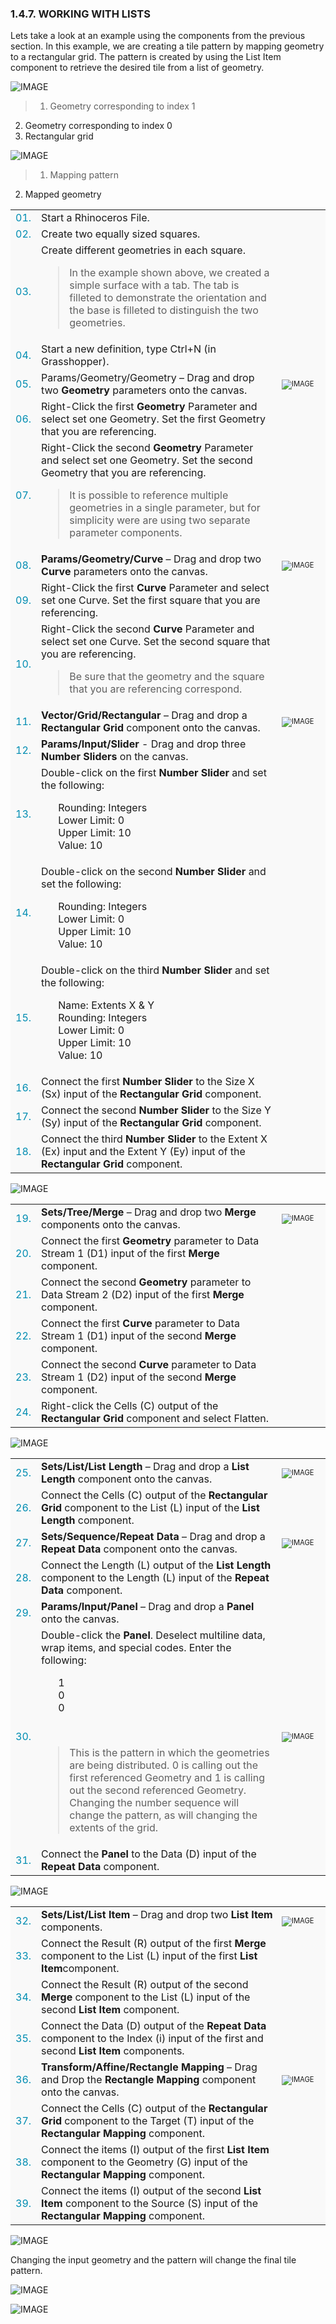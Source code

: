 <style>
td:nth-child(1) {color: #008DB2}
td:nth-child(3)	{font-size: 70%;width: 15%;}
td {background-color: #F9F9F9;}
thead {display: none}
</style>
### 1.4.7. WORKING WITH LISTS

Lets take a look at an example using the components from the previous section. In this example, we are creating a tile pattern by mapping geometry to a rectangular grid. The pattern is created by using the List Item component to retrieve the desired tile from a list of geometry.

![IMAGE](images/1-4-7/1-4-7_001-working-with-lists.png)
>1. Geometry corresponding to index 1
2. Geometry corresponding to index 0
3. Rectangular grid

![IMAGE](images/1-4-7/1-4-7_002-mapping.png)
>1. Mapping pattern
2. Mapped geometry




||||
|--|--|--|
|01.| Start a Rhinoceros File. ||
|02.| Create two equally sized squares.||
|03.| Create different geometries in each square.<br><blockquote>In the example shown above, we created a simple surface with a tab. The tab is filleted to demonstrate the orientation and the base is filleted to distinguish the two geometries.</blockquote>||
|04.| Start a new definition, type Ctrl+N (in Grasshopper).||
|05.| </b>Params/Geometry/Geometry</b> – Drag and drop two <b>Geometry</b> parameters onto the canvas.| ![IMAGE](images/1-4-7/1-4-7_003-geometry.png)|
|06.| Right-Click the first <b>Geometry</b> Parameter and select set one Geometry. Set the first Geometry that you are referencing. ||
|07.| Right-Click the second <b>Geometry</b> Parameter and select set one Geometry. Set the second Geometry that you are referencing. <br><blockquote>It is possible to reference multiple geometries in a single parameter, but for simplicity were are using two separate parameter components.</blockquote>||
|08.| <b>Params/Geometry/Curve</b> – Drag and drop two <b>Curve</b> parameters onto the canvas.|![IMAGE](images/1-4-7/1-4-7_004-curve.png)|
|09.| Right-Click the first <b>Curve</b> Parameter and select set one Curve. Set the first square that you are referencing.||
|10.| Right-Click the second <b>Curve</b> Parameter and select set one Curve. Set the second square that you are referencing. <br><blockquote>Be sure that the geometry and the square that you are referencing correspond.</blockquote>||
|11.| **Vector/Grid/Rectangular** – Drag and drop a <b>Rectangular Grid</b> component onto the canvas. |![IMAGE](images/1-4-7/1-4-7_005-rectangular-grid.png)|
|12.| **Params/Input/Slider** - Drag and drop three <b>Number Sliders</b> on the canvas. ||
|13.| Double-click on the first <b>Number Slider</b> and set the following:<ul>Rounding: Integers<br>Lower Limit: 0<br>Upper Limit: 10<br>Value: 10 </ul>||
|14.| Double-click on the second <b>Number Slider</b> and set the following:<ul>Rounding: Integers<br>Lower Limit: 0<br>Upper Limit: 10<br>Value: 10 </ul>||
|15.| Double-click on the third <b>Number Slider</b> and set the following:<ul>Name: Extents X & Y<br>Rounding: Integers<br>Lower Limit: 0<br>Upper Limit: 10<br>Value: 10 </ul>||
|16.| Connect the first <b>Number Slider</b> to the Size X (Sx) input of the <b>Rectangular Grid</b> component.||
|17.| Connect the second <b>Number Slider</b> to the Size Y (Sy) input of the <b>Rectangular Grid</b> component.||
|18.| Connect the third <b>Number Slider</b> to the Extent X (Ex) input and the Extent Y (Ey) input of the <b>Rectangular Grid</b> component.|||

![IMAGE](images/1-4-7/1-4-7_006-definition-1.png)

||||
|--|--|--|
|19.| <b>Sets/Tree/Merge</b> – Drag and drop two <b>Merge</b> components onto the canvas.|![IMAGE](images/1-4-7/1-4-7_007-merge.png)|
|20.| Connect the first <b>Geometry</b> parameter to Data Stream 1 (D1) input of the first <b>Merge</b> component. ||
|21.| Connect the second <b>Geometry</b> parameter to Data Stream 2 (D2) input of the first <b>Merge</b> component. ||
|22.| Connect the first <b>Curve</b> parameter to Data Stream 1 (D1) input of the second <b>Merge</b> component. ||
|23.| Connect the second <b>Curve</b> parameter to Data Stream 1 (D2) input of the second <b>Merge</b> component. ||
|24.| Right-click the Cells (C) output of the <b>Rectangular Grid</b> component and select Flatten. |||

![IMAGE](images/1-4-7/1-4-7_008-definition-2.png)

||||
|--|--|--|
|25.| <b>Sets/List/List Length</b> – Drag and drop a <b>List Length</b> component onto the canvas.|![IMAGE](images/1-4-7/1-4-7_009-list-length.png)|
|26.| Connect the Cells (C) output of the <b>Rectangular Grid</b> component to the List (L) input of the <b>List Length</b> component. ||
|27.| <b>Sets/Sequence/Repeat Data</b> – Drag and drop a <b>Repeat Data</b> component onto the canvas.|![IMAGE](images/1-4-7/1-4-7_010-repeat-data.png)|
|28.| Connect the Length (L) output of the <b>List Length</b> component to the Length (L) input of the <b>Repeat Data</b> component. ||
|29.| <b>Params/Input/Panel</b> – Drag and drop a <b>Panel</b> onto the canvas.||
|30.| Double-click the <b>Panel</b>. Deselect multiline data, wrap items, and special codes. Enter the following:<ul>1<br>0<br>0</ul><br><blockquote>This is the pattern in which the geometries are being distributed. 0 is calling out the first referenced Geometry and 1 is calling out the second referenced Geometry. Changing the number sequence will change the pattern, as will changing the extents of the grid.</blockquote>|![IMAGE](images/1-4-7/1-4-7_011-panel.png)|
|31.| Connect the <b>Panel</b> to the Data (D) input of the <b>Repeat Data</b> component.|||

![IMAGE](images/1-4-7/1-4-7_012-definition-3.png)

||||
|--|--|--|
|32.| <b>Sets/List/List Item</b> – Drag and drop two <b>List Item</b> components.|![IMAGE](images/1-4-7/1-4-7_013-list-item.png)|
|33.| Connect the Result (R) output of the first <b>Merge</b> component to the List (L) input of the first <b>List Item</b>component.||
|34.| Connect the Result (R) output of the second <b>Merge</b> component to the List (L) input of the second <b>List Item</b> component.||
|35.| Connect the Data (D) output of the <b>Repeat Data</b> component to the Index (i) input of the first and second <b>List Item</b> components.||
|36.| <b>Transform/Affine/Rectangle Mapping</b> – Drag and Drop the <b>Rectangle Mapping</b> component onto the canvas.|![IMAGE](images/1-4-7/1-4-7_014-rectangle-mapping.png)|
|37.| Connect the Cells (C) output of the <b>Rectangular Grid</b> component to the Target (T) input of the <b>Rectangular Mapping</b> component.||
|38.| Connect the items (I) output of the first <b>List Item</b> component to the Geometry (G) input of the <b>Rectangular Mapping</b> component.||
|39.| Connect the items (I) output of the second <b>List Item</b> component to the Source (S) input of the <b>Rectangular Mapping</b> component.|||

![IMAGE](images/1-4-7/1-4-7_015-definition-4.png)

Changing the input geometry and the pattern will change the final tile pattern.

![IMAGE](images/1-4-7/1-4-7_016-example-results.png)

![IMAGE](images/1-4-7/1-4-7_017-large-example.png)
